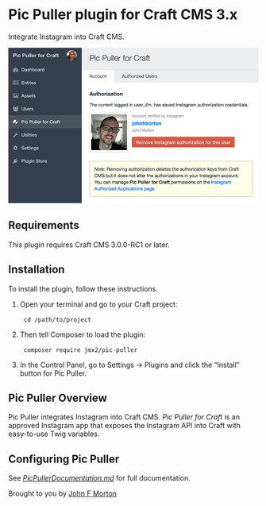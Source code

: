 # Pic Puller plugin for Craft CMS 3.x

Integrate Instagram into Craft CMS.

![Screenshot](resources/img/screenshot.jpg)

## Requirements

This plugin requires Craft CMS 3.0.0-RC1 or later.

## Installation

To install the plugin, follow these instructions.

1. Open your terminal and go to your Craft project:

        cd /path/to/project

2. Then tell Composer to load the plugin:

        composer require jmx2/pic-puller

3. In the Control Panel, go to Settings → Plugins and click the “Install” button for Pic Puller.

## Pic Puller Overview

Pic Puller integrates Instagram into Craft CMS. *Pic Puller for Craft* is an approved Instagram app that exposes the Instagram API into Craft with easy-to-use Twig variables.

## Configuring Pic Puller

See [_PicPullerDocumentation.md_](https://github.com/jmx2inc/picpuller-for-craft3/blob/v3/PicPullerDocumentation.md) for full documentation.

Brought to you by [John F Morton](https://picpuller.com)
